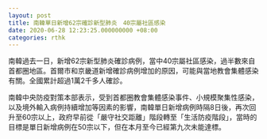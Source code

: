 ```yaml
---
layout: post
title: 南韓單日新增62宗確診新型肺炎　40宗屬社區感染
date: 2020-06-28 12:23:25.000000000 +08:00
categories: rthk
---
```


南韓過去一日，新增62宗新型肺炎確診病例，當中40宗屬社區感染，過半數來自首都圈地區。首爾市和京畿道新增確診病例增加的原因，可能與當地教會集體感染有關。全國累計超過1萬2千多人確診。

南韓中央防疫對策本部表示，受到首都圈教會集體感染事件、小規模聚集性感染，以及境外輸入病例持續增加等因素的影響，南韓單日新增病例時隔8日後，再次回升至60宗以上，政府早前從「嚴守社交距離」階段轉至「生活防疫階段」，當時的目標是單日新增病例在50宗以下，但在本月至今已經第九次未能達標。

